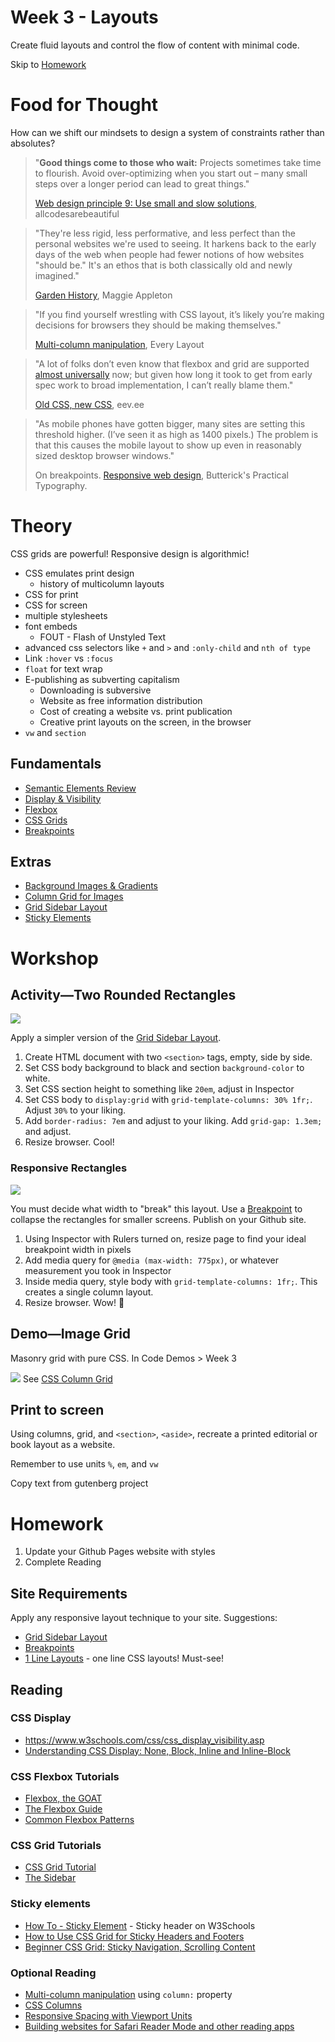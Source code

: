 # Week 3 - Layouts
Create fluid layouts and control the flow of content with minimal code.

Skip to [Homework](#Homework)

# Food for Thought
How can we shift our mindsets to design a system of constraints rather than absolutes? 

>"**Good things come to those who wait:** Projects sometimes take time to flourish. Avoid over-optimizing when you start out – many small steps over a longer period can lead to great things."
>
> [Web design principle 9: Use small and slow solutions](https://allcodesarebeautiful.com/en/permaculture-principle-9/ "Web design principle 9: Use small and slow solutions"), allcodesarebeautiful

>"They're less rigid, less performative, and less perfect than the personal websites we're used to seeing. It harkens back to the early days of the web when people had fewer notions of how websites "should be." It's an ethos that is both classically old and newly imagined."
>
>[Garden History](https://maggieappleton.com/garden-history), Maggie Appleton

>"If you find yourself wrestling with CSS layout, it’s likely you’re making decisions for browsers they should be making themselves."
>
>[Multi-column manipulation](https://every-layout.dev/blog/multi-column-manipulation/), Every Layout

>"A lot of folks don’t even know that flexbox and grid are supported [almost universally](https://www.caniuse.com/#feat=css-grid) now; but given how long it took to get from early spec work to broad implementation, I can’t really blame them."
>
>[Old CSS, new CSS](https://eev.ee/blog/2020/02/01/old-css-new-css/), eev.ee

>"As mobile phones have gotten bigger, many sites are setting this threshold higher. (I’ve seen it as high as 1400 pixels.) The problem is that this causes the mobile layout to show up even in reasonably sized desktop browser windows."
>
> On breakpoints. [Responsive web design](https://practicaltypography.com/responsive-web-design.html), Butterick's Practical Typography.

# Theory
CSS grids are powerful! Responsive design is algorithmic!

- CSS emulates print design
	- history of multicolumn layouts
- CSS for print
- CSS for screen
- multiple stylesheets
- font embeds
	- FOUT - Flash of Unstyled Text
- advanced css selectors like `+` and `>` and `:only-child` and `nth of type`
- Link `:hover` vs `:focus`
- `float` for text wrap
- E-publishing as subverting capitalism
	- Downloading is subversive
	- Website as free information distribution
	- Cost of creating a website vs. print publication
	- Creative print layouts on the screen, in the browser
- `vw` and `section`

## Fundamentals
- [Semantic Elements Review](Tutorials/Semantic%20Elements%20Review.md)
- [Display & Visibility](Tutorials/Display%20&%20Visibility.md)
- [Flexbox](Tutorials/Flexbox.md)
- [CSS Grids](Tutorials/CSS%20Grids.md)
- [Breakpoints](Tutorials/Breakpoints.md)

## Extras
- [Background Images & Gradients](Tutorials/Background%20Images%20&%20Gradients.md)
- [Column Grid for Images](Tutorials/CSS%20Column%20Grid.md)
- [Grid Sidebar Layout](Tutorials/Grid%20Sidebar%20Layout.md)
- [Sticky Elements](Tutorials/Sticky%20Elements.md)

# Workshop
## Activity—Two Rounded Rectangles
![](attachments/Screen%20Shot%202021-04-07%20at%203.36.17%20PM.png)

Apply a simpler version of the [Grid Sidebar Layout](Tutorials/Grid%20Sidebar%20Layout.md).

1. Create HTML document with two `<section>` tags, empty, side by side.
2. Set CSS body background to black and section `background-color` to white.
3. Set CSS section height to something like `20em`, adjust in Inspector
4. Set CSS body to `display:grid` with `grid-template-columns: 30% 1fr;`. Adjust `30%` to your liking.
5. Add `border-radius: 7em` and adjust to your liking. Add `grid-gap: 1.3em;` and adjust.
6. Resize browser. Cool!

### Responsive Rectangles
![](attachments/Screen%20Shot%202021-04-07%20at%203.36.25%20PM.png)

You must decide what width to "break" this layout. Use a [Breakpoint](Tutorials/Breakpoints.md) to collapse the rectangles for smaller screens. Publish on your Github site.

1. Using Inspector with Rulers turned on, resize page to find your ideal breakpoint width in pixels
2. Add media query for `@media (max-width: 775px)`, or whatever measurement you took in Inspector
3. Inside media query, style body with `grid-template-columns: 1fr;`. This creates a single column layout.
4. Resize browser. Wow! 👀

## Demo—Image Grid
Masonry grid with pure CSS. In Code Demos > Week 3

![](attachments/Screen%20Shot%202021-04-24%20at%205.00.50%20PM.png)
See [CSS Column Grid](Tutorials/CSS%20Column%20Grid.md)

## Print to screen
Using columns, grid, and `<section>`, `<aside>`, recreate a printed editorial or book layout as a website.

Remember to use units `%`, `em`, and `vw`

Copy text from gutenberg project

# Homework
1. Update your Github Pages website with styles
2. Complete Reading

## Site Requirements
Apply any responsive layout technique to your site. 
Suggestions:
- [Grid Sidebar Layout](Tutorials/Grid%20Sidebar%20Layout.md)
- [Breakpoints](Tutorials/Breakpoints.md)
- [1 Line Layouts](https://1linelayouts.glitch.me/) - one line CSS layouts! Must-see!

## Reading
### CSS Display
- https://www.w3schools.com/css/css_display_visibility.asp
- [Understanding CSS Display: None, Block, Inline and Inline-Block](https://betterprogramming.pub/understanding-css-display-none-block-inline-and-inline-block-63f6510df93?gi=e30442b6d8ee)

### CSS Flexbox Tutorials
- [Flexbox, the GOAT](https://thomasorus.com/flexbox-the-goat.html)
- [The Flexbox Guide](https://flaviocopes.com/flexbox/)
- [Common Flexbox Patterns](https://tobiasahlin.com/blog/common-flexbox-patterns/)

### CSS Grid Tutorials
- [CSS Grid Tutorial](https://flaviocopes.com/css-grid/)
- [The Sidebar](https://every-layout.dev/layouts/sidebar/)

### Sticky elements
- [How To - Sticky Element](https://www.w3schools.com/howto/howto_css_sticky_element.asp) - Sticky header on W3Schools
- [How to Use CSS Grid for Sticky Headers and Footers](https://css-tricks.com/how-to-use-css-grid-for-sticky-headers-and-footers/)
- [Beginner CSS Grid: Sticky Navigation, Scrolling Content](https://medium.com/@beyondborders/beginner-css-grid-sticky-navigation-scrolling-content-7c4de0a8d1dc)

### Optional Reading
- [Multi-column manipulation](https://every-layout.dev/blog/multi-column-manipulation/) using `column:` property
- [CSS Columns](https://developer.mozilla.org/en-US/docs/Web/CSS/columns)
- [Responsive Spacing with Viewport Units](https://chipcullen.com/responsive-spacing-with-viewport-units/)
- [Building websites for Safari Reader Mode and other reading apps](https://medium.com/@mandy.michael/building-websites-for-safari-reader-mode-and-other-reading-apps-1562913c86c9)